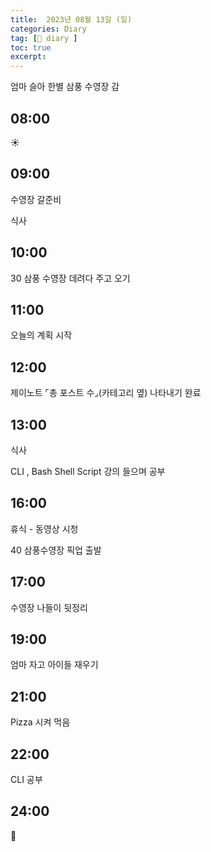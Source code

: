 ```yaml
---
title:  2023년 08월 13일 (일)
categories: Diary
tag: [📒 diary ]
toc: true
excerpt: 
---
```


엄마 슬아 한별 삼풍 수영장 감

## 08:00

 ☀️

## 09:00

수영장 갈준비

식사

## 10:00

30 삼풍 수영장 데려다 주고 오기

## 11:00

오늘의 계획 시작

## 12:00

제이노트 ⌜총 포스트 수⌟(카테고리 옆) 나타내기 완료

## 13:00

식사

CLI , Bash Shell Script 강의 들으며 공부

## 16:00

휴식 - 동영상 시청

40 삼풍수영장 픽업 출발

## 17:00

수영장 나들이 뒷정리

## 19:00

엄마 자고 아이들 재우기

## 21:00

Pizza 시켜 먹음

## 22:00

CLI 공부

## 24:00

🌙

<br><br><br>